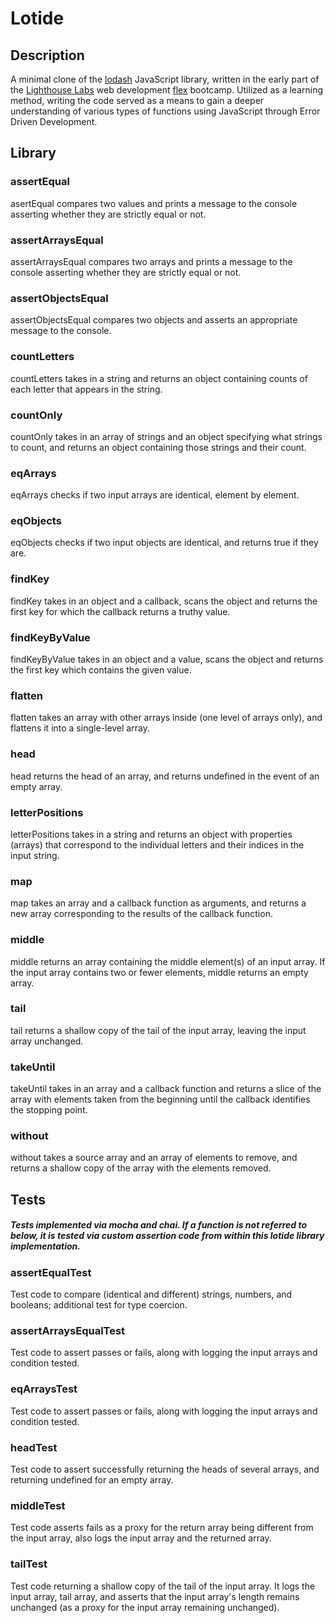 # Lotide
## Description

A minimal clone of the [lodash](https://lodash.com/) JavaScript library, written in the early part of the [Lighthouse Labs](https://www.lighthouselabs.ca/) web development [flex](https://www.lighthouselabs.ca/en/web-development-flex-program) bootcamp. Utilized as a learning method, writing the code served as a means to gain a deeper understanding of various types of functions using JavaScript through Error Driven Development.


## Library


### assertEqual
asertEqual compares two values and prints a message to the console asserting whether they are strictly equal or not.

### assertArraysEqual
assertArraysEqual compares two arrays and prints a message to the console asserting whether they are strictly equal or not.

### assertObjectsEqual
assertObjectsEqual compares two objects and asserts an appropriate message to the console.

### countLetters
countLetters takes in a string and returns an object containing counts of each letter that appears in the string.

### countOnly
countOnly takes in an array of strings and an object specifying what strings to count, and returns an object containing those strings and their count. 

### eqArrays
eqArrays checks if two input arrays are identical, element by element.

### eqObjects
eqObjects checks if two input objects are identical, and returns true if they are.

### findKey
findKey takes in an object and a callback, scans the object and returns the first key for which the callback returns a truthy value. 

### findKeyByValue
findKeyByValue takes in an object and a value, scans the object and returns the first key which contains the given value.

### flatten
flatten takes an array with other arrays inside (one level of arrays only), and flattens it into a single-level array.

### head
head returns the head of an array, and returns undefined in the event of an empty array.

### letterPositions
letterPositions takes in a string and returns an object with properties (arrays) that correspond to the individual letters and their indices in the input string.

### map
map takes an array and a callback function as arguments, and returns a new array corresponding to the results of the callback function.

### middle
middle returns an array containing the middle element(s) of an input array. If the input array contains two or fewer elements, middle returns an empty array.

### tail
tail returns a shallow copy of the tail of the input array, leaving the input array unchanged.

### takeUntil
takeUntil takes in an array and a callback function and returns a slice of the array with elements taken from the beginning until the callback identifies the stopping point.

### without 
without takes a source array and an array of elements to remove, and returns a shallow copy of the array with the elements removed.

## Tests
##### Tests implemented via mocha and chai. If a function is not referred to below, it is tested via custom assertion code from within this lotide library implementation.

### assertEqualTest
Test code to compare (identical and different) strings, numbers, and booleans; additional test for type coercion.

### assertArraysEqualTest
Test code to assert passes or fails, along with logging the input arrays and condition tested.

### eqArraysTest
Test code to assert passes or fails, along with logging the input arrays and condition tested.

### headTest
Test code to assert successfully returning the heads of several arrays, and returning undefined for an empty array.

### middleTest
Test code asserts fails as a proxy for the return array being different from the input array, also logs the input array and the returned array.

### tailTest
Test code returning a shallow copy of the tail of the input array. It logs the input array, tail array, and asserts that the input array's length remains unchanged (as a proxy for the input array remaining unchanged).